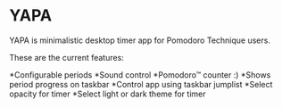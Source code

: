 YAPA
====

YAPA is minimalistic desktop timer app for Pomodoro Technique users. 

These are the current features:

*Configurable periods
*Sound control
*Pomodoro™ counter :)
*Shows period progress on taskbar
*Control app using taskbar jumplist
*Select opacity for timer
*Select light or dark theme for timer
